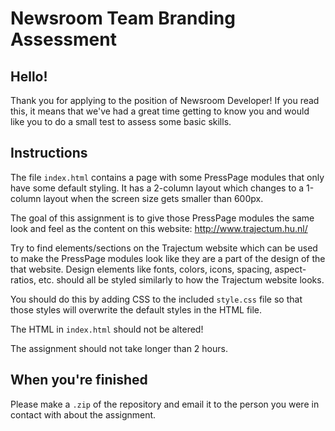 # Newsroom Team Branding Assessment

## Hello!

Thank you for applying to the position of Newsroom Developer! If you read this, it means that we've had a great time
getting to know you and would like you to do a small test to assess some basic skills.


## Instructions

The file `index.html` contains a page with some PressPage modules that only have some default styling.
It has a 2-column layout which changes to a 1-column layout when the screen size gets smaller than 600px.

The goal of this assignment is to give those PressPage modules the same look and feel as the content on this website:
http://www.trajectum.hu.nl/

Try to find elements/sections on the Trajectum website which can be used to make the PressPage modules look like they 
are a part of the design of the that website. Design elements like fonts, colors, icons, spacing, aspect-ratios, 
etc. should all be styled similarly to how the Trajectum website looks.

You should do this by adding CSS to the included `style.css` file so that those styles will overwrite the default 
styles in the HTML file.

The HTML in `index.html` should not be altered!

The assignment should not take longer than 2 hours.


## When you're finished

Please make a `.zip` of the repository and email it to the person you were in contact with about the assignment.
